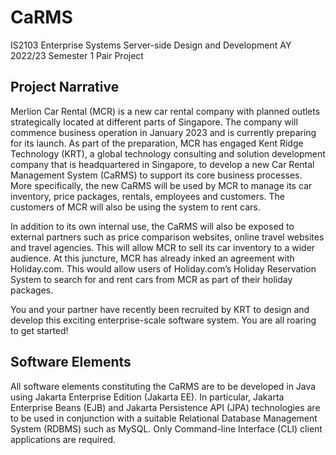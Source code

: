 # CaRMS
IS2103 Enterprise Systems Server-side Design and Development AY 2022/23 Semester 1 Pair Project

## Project Narrative
Merlion  Car  Rental  (MCR) is a new car rental company with planned outlets strategically located  at  different  parts  of  Singapore.  The  company  will  commence  business  operation  in  January 2023  and is currently preparing for its  launch. As part of the preparation, MCR has engaged  Kent  Ridge  Technology  (KRT),  a  global  technology  consulting  and  solution  development  company  that  is  headquartered  in  Singapore,  to  develop  a  new  Car  Rental  Management  System  (CaRMS)  to  support  its  core  business  processes.  More  specifically,  the  new  CaRMS  will  be  used  by  MCR  to  manage  its  car  inventory,  price  packages,  rentals, employees and customers. The customers of MCR will also be using the system to rent cars. 
 
In addition to its own internal use, the CaRMS will also be exposed to external partners such as  price  comparison  websites,  online  travel  websites  and  travel  agencies.  This  will  allow  MCR to sell its car inventory to a wider audience. At this juncture, MCR has already inked an agreement with Holiday.com. This would allow users of Holiday.com’s Holiday Reservation System to search for and rent cars from MCR as part of their holiday packages. 
 
You  and  your  partner  have  recently  been  recruited  by  KRT  to  design  and  develop  this exciting enterprise-scale software system. You are all roaring to get started! 

## Software Elements
All  software  elements  constituting  the  CaRMS  are  to  be  developed  in  Java  using  Jakarta Enterprise  Edition  (Jakarta  EE).  In  particular,  Jakarta  Enterprise  Beans  (EJB)  and  Jakarta  Persistence  API  (JPA)  technologies  are  to  be  used  in  conjunction  with  a  suitable  Relational  Database  Management  System  (RDBMS)  such  as  MySQL.  Only  Command-line  Interface  (CLI) client applications are required.
